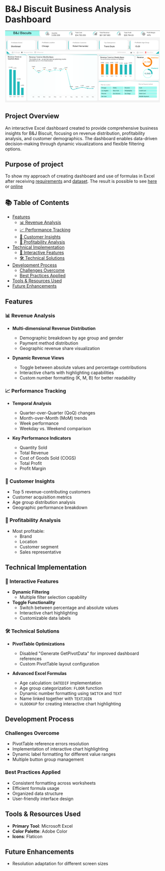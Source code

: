 
# B&J Biscuit Business Analysis Dashboard


![Dashboard1](/images/20250214144701.png)

## Project Overview
An interactive Excel dashboard created to provide comprehensive business insights for B&J Biscuit, focusing on revenue distribution, profitability analysis, and customer demographics. The dashboard enables data-driven decision-making through dynamic visualizations and flexible filtering options.


## Purpose of project
To show my approach of creating dashboard and use of formulas in Excel after receiving [requirements](/B&J%20Buscuit%20Dashboard%20Requirements.pdf) and [dataset](/B&J%20Buscuit%20Practice%20Dataset.xlsx). The result is possible to see [here](/B&J%20Buscuit%20Portfolio%20Project.xlsm) or [online](https://thurse1-my.sharepoint.com/:x:/g/personal/137890_office365works_net/ERE2_yM2gs9CpR-DlhgBe2sBfz6ZVljIF6-vyBq-OwcjQQ?e=apADMs)

## 📚 Table of Contents
- [Features](#features)
    - [📊 Revenue Analysis](#-revenue-analysis)
    - [📈 Performance Tracking](#-performance-tracking)
    - [👥 Customer Insights](#-customer-insights)
    - [🎯 Profitability Analysis](#-profitability-analysis)
- [Technical Implementation](#technical-implementation)
    - [📱 Interactive Features](#-interactive-features)
    - [🛠 Technical Solutions](#-technical-solutions)
- [Development Process](#development-process)
    - [Challenges Overcome](#challenges-overcome)
    - [Best Practices Applied](#best-practices-applied)
- [Tools & Resources Used](#tools--resources-used)
- [Future Enhancements](#future-enhancements)

## Features

### 📊 Revenue Analysis
- **Multi-dimensional Revenue Distribution**
  - Demographic breakdown by age group and gender
  - Payment method distribution
  - Geographic revenue share visualization

- **Dynamic Revenue Views**
  - Toggle between absolute values and percentage contributions
  - Interactive charts with highlighting capabilities
  - Custom number formatting (K, M, B) for better readability

### 📈 Performance Tracking
- **Temporal Analysis**
  - Quarter-over-Quarter (QoQ) changes
  - Month-over-Month (MoM) trends
  - Week performance
  - Weekday vs. Weekend comparison

- **Key Performance Indicators**
  - Quantity Sold
  - Total Revenue
  - Cost of Goods Sold (COGS)
  - Total Profit
  - Profit Margin

### 👥 Customer Insights
- Top 5 revenue-contributing customers
- Customer acquisition metrics
- Age group distribution analysis
- Geographic performance breakdown

### 🎯 Profitability Analysis
- Most profitable:
  - Brand
  - Location
  - Customer segment
  - Sales representative

## Technical Implementation

### 📱 Interactive Features
- **Dynamic Filtering**
    - Multiple filter selection capability
- **Toggle Functionality**
    - Switch between percentage and absolute values
    - Interactive chart highlighting
    - Customizable data labels
  

### 🛠 Technical Solutions
- **PivotTable Optimizations**
    - Disabled "Generate GetPivotData" for improved dashboard references
    - Custom PivotTable layout configuration

- **Advanced Excel Formulas**
    - Age calculation: `DATEDIF` implementation
    - Age group categorization: `FLOOR` function
    - Dynamic number formatting using `SWITCH` and `TEXT`
    - Name linked together with `TEXTJOIN`
    - `VLOOOKUP` for creating interactive chart highlighting 


## Development Process

### Challenges Overcome
- PivotTable reference errors resolution
- Implementation of interactive chart highlighting
- Dynamic label formatting for different value ranges
- Multiple button group management

### Best Practices Applied
- Consistent formatting across worksheets
- Efficient formula usage
- Organized data structure
- User-friendly interface design

## Tools & Resources Used
- **Primary Tool**: Microsoft Excel
- **Color Palette**: Adobe Color
- **Icons**: Flaticon

## Future Enhancements
- Resolution adaptation for different screen sizes
